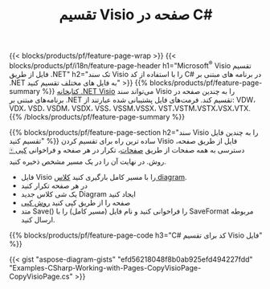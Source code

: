 ﻿---
title: تقسیم Visio صفحه در C#
url: /fa/net/splitter/
description: C# کدهای منبع که نحوه تقسیم Microsoft Visio فایل به چندین فایل در برنامه های Visual C#.NET را توضیح می دهد.
---
{{< blocks/products/pf/feature-page-wrap >}}
{{< blocks/products/pf/i18n/feature-page-header h1="Microsoft<sup>&reg;</sup> Visio تقسیم فایل از طریق .NET" h2="تک سند Visio را با استفاده از کد C# در برنامه های مبتنی بر .NET به فایل های مختلف تقسیم کنید" >}}
{{% blocks/products/pf/feature-page-summary %}}
[کتابخانه .NET Visio](/diagram/net/) می‌تواند سند Visio را به چندین صفحه در برنامه‌های مبتنی بر .NET تقسیم کند. فرمت‌های فایل پشتیبانی شده عبارتند از: VDW، VDX، VSD، VSDM، VSDX، VSS، VSSM،VSSX، VST،VSTM،VSTX،VSX،VTX.
{{% /blocks/products/pf/feature-page-summary %}}

{{% blocks/products/pf/feature-page-section h2="سند Visio را به چندین فایل تقسیم کنید" %}}
ساده ترین راه برای تقسیم کردن Visio فایل از طریق صفحه، دسترسی به همه صفحات از طریق [صفحات](https://apireference.aspose.com/diagram/net/aspose.diagram/diagram/properties/pages)، تکرار در هر صفحه و فراخوانی [کپی 🀄](https://apireference.aspose.com/diagram/net/aspose.diagram/page/methods/copy) روش. در نهایت آن را در یک مسیر مشخص ذخیره کنید. 

+ فایل Visio را با مسیر کامل بارگیری کنید [کلاس diagram](https://apireference.aspose.com/diagram/net/aspose.diagram/diagram).
+ در هر صفحه تکرار کنید
+ یک شی کلاس جدید Diagram ایجاد کنید
+ صفحه را از طریق کپی کنید [روش کپی](https://apireference.aspose.com/diagram/net/aspose.diagram/page/methods/copy)
+ متد Save() را فراخوانی کنید و نام فایل (مسیر کامل) را با SaveFormat مربوطه ارسال کنید.

{{% blocks/products/pf/feature-page-code h3="C# کد برای تقسیم Visio فایل" %}}

{{< gist "aspose-diagram-gists" "efd56218048f8b0ab925efd494227fdd" "Examples-CSharp-Working-with-Pages-CopyVisioPage-CopyVisioPage.cs" >}}
